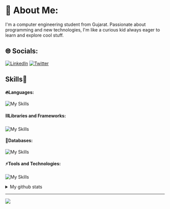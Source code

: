 # 💫 About Me:
I'm a computer engineering student from Gujarat. Passionate about programming and new technologies, I'm like a curious kid always eager to learn and explore cool stuff.


## 🌐 Socials:
[![LinkedIn](https://img.shields.io/badge/LinkedIn-%230077B5.svg?logo=linkedin&logoColor=white)](https://linkedin.com/in/khushal-khandelwal) [![Twitter](https://img.shields.io/badge/Twitter-%231DA1F2.svg?logo=Twitter&logoColor=white)](https://twitter.com/KhushalK_dev)

<!-- Skills Section -->
<h2 align="left">Skills🚀</h2>

<!-- Languages -->
#### 🔥Languages:
![My Skills](https://skillicons.dev/icons?i=html,css,java,js,ts,&theme=light)

<!-- Libraries and Frameworks -->
#### ⛓️Libraries and Frameworks:
![My Skills](https://skillicons.dev/icons?i=nextjs,react,redux,nodejs,express,vite,tailwind,bootstrap,&theme=light&perline=4)

<!-- Databases -->
#### 🧵Databases:
![My Skills](https://skillicons.dev/icons?i=mongodb,mysql,&theme=light&perline=5)

<!-- Tools and Technologies -->
#### ⚡️Tools and Technologies:
![My Skills](https://skillicons.dev/icons?i=git,github,postman,npm,netlify,vercel,appwrite,powershell,vscode,&theme=light&perline=5)

<!-- GitHub Stats -->
<details>
    <summary>My github stats</summary>
    &nbsp;&nbsp;&nbsp;&nbsp;<img width="48%" src="https://github-readme-stats.vercel.app/api?username=ayush2004patel&&show_icons=true&theme=tokyonight" alt="GitHub Stats" />
    <img width="48%" src="https://github-readme-streak-stats.herokuapp.com/?user=ayush2004patel&theme=tokyonight" alt="GitHub Streak" />
  </details>

---
[![](https://visitcount.itsvg.in/api?id=ayush2004patel&icon=0&color=0)](https://visitcount.itsvg.in)
